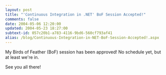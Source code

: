 ```yaml
---
layout: post
title: "'Continuous Integration in .NET' BoF Session Accepted!"
comments: false
date: 2004-05-06 12:20:00
updated: 2004-05-23 18:27:00
subtext-id: 057c20b1-a783-4116-9bd6-560cf793af41
alias: /blog/Continuous-Integration-in-NET-BoF-Session-Accepted!.aspx
---
```



My Birds of Feather (BoF) session has been approved! No schedule yet, but at least we're in.

See you all there!

